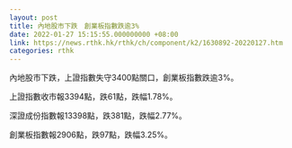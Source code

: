 ```yaml
---
layout: post
title: 內地股市下跌　創業板指數跌逾3%
date: 2022-01-27 15:15:55.000000000 +08:00
link: https://news.rthk.hk/rthk/ch/component/k2/1630892-20220127.htm
categories: rthk
---
```


內地股市下跌，上證指數失守3400點關口，創業板指數跌逾3%。

上證指數收市報3394點，跌61點，跌幅1.78%。

深證成份指數報13398點，跌381點，跌幅2.77%。

創業板指數報2906點，跌97點，跌幅3.25%。
